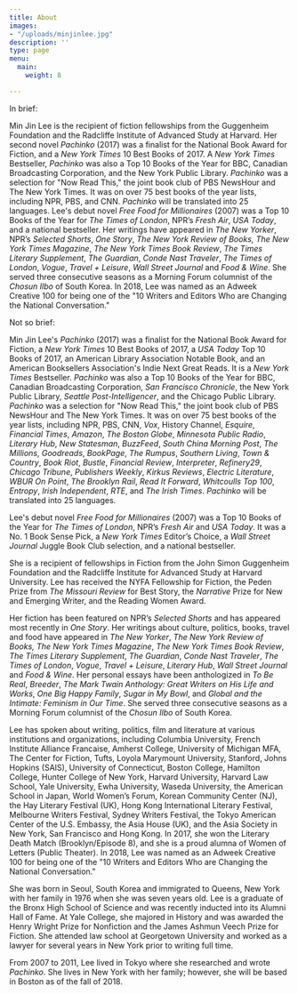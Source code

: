 ```yaml
---
title: About
images:
- "/uploads/minjinlee.jpg"
description: ''
type: page
menu:
  main:
    weight: 8

---
```

In brief:  

Min Jin Lee is the recipient of fiction fellowships from the Guggenheim Foundation and the Radcliffe Institute of Advanced Study at Harvard. Her second novel _Pachinko_ (2017) was a finalist for the National Book Award for Fiction, and a _New York Times_ 10 Best Books of 2017. A _New York Times_ Bestseller, _Pachinko_ was also a Top 10 Books of the Year for BBC, Canadian Broadcasting Corporation, and the New York Public Library.  _Pachinko_ was a selection for "Now Read This," the joint book club of PBS NewsHour and The New York Times. It was on over 75 best books of the year lists, including NPR, PBS, and CNN. _Pachinko_ will be translated into 25 languages. Lee's debut novel _Free Food for Millionaires_ (2007) was a Top 10 Books of the Year for _The Times of London_, NPR’s _Fresh Air_, _USA Today_, and a national bestseller. Her writings have appeared in _The New Yorker_, NPR’s _Selected Shorts_, _One Story_, _The New York Review of Books, The New York Times Magazine_, _The New York Times Book Review_, _The Times Literary Supplement_, _The_ _Guardian_, _Conde Nast Traveler_, _The Times of London_, _Vogue_, _Travel + Leisure_, _Wall Street Journal_ and _Food & Wine_. She served three consecutive seasons as a Morning Forum columnist of the _Chosun Ilbo_ of South Korea. In 2018, Lee was named as an Adweek Creative 100 for being one of the "10 Writers and Editors Who are Changing the National Conversation." 

Not so brief:

Min Jin Lee's _Pachinko_ (2017) was a finalist for the National Book Award for Fiction, a _New York Times_ 10 Best Books of 2017, a _USA Today_ Top 10 Books of 2017, an American Library Association Notable Book, and an American Booksellers Association's Indie Next Great Reads. It is a _New York Times_ Bestseller. _Pachinko_ was also a Top 10 Books of the Year for BBC, Canadian Broadcasting Corporation, _San Francisco Chronicle_, the New York Public Library, _Seattle Post-Intelligencer_, and the Chicago Public Library. _Pachinko_ was a selection for "Now Read This," the joint book club of PBS NewsHour and The New York Times. It was on over 75 best books of the year lists, including NPR, PBS, CNN, _Vox_, History Channel, _Esquire_, _Financial Times_, _Amazon_, _The Boston Globe_, _Minnesota Public Radio_, _Literary Hub_, _New Statesman_, _BuzzFeed_, _South China Morning Post_, _The Millions_, _Goodreads_, _BookPage_, _The Rumpus_, _Southern Living_, _Town & Country_, _Book Riot_, _Bustle_, _Financial Review_, _Interpreter_, _Refinery29_, _Chicago Tribune_, _Publishers Weekly_, _Kirkus Reviews_, _Electric Literature_, _WBUR On Point_, _The Brooklyn Rail_, _Read It Forward_, _Whitcoulls Top 100_, _Entropy_, _Irish Independent_, _RTE_, and _The Irish Times_.  _Pachinko_ will be translated into 25 languages.

Lee's debut novel _Free Food for Millionaires_ (2007) was a Top 10 Books of the Year for _The Times of London_, NPR’s _Fresh Air_ and _USA Today_. It was a No. 1 Book Sense Pick, a _New York Times_ Editor’s Choice, a _Wall Street Journal_ Juggle Book Club selection, and a national bestseller.

She is a recipient of fellowships in Fiction from the John Simon Guggenheim Foundation and the Radcliffe Institute for Advanced Study at Harvard University. Lee has received the NYFA Fellowship for Fiction, the Peden Prize from _The Missouri Review_ for Best Story, the _Narrative_ Prize for New and Emerging Writer, and the Reading Women Award.

Her fiction has been featured on NPR’s _Selected Shorts_ and has appeared most recently in _One Story_. Her writings about culture, politics, books, travel and food have appeared in _The New Yorker_, _The New York Review of Books, The New York Times Magazine_, _The New York Times Book Review_, _The Times Literary Supplement_, _The_ _Guardian_, _Conde Nast Traveler_, _The Times of London_, _Vogue_, _Travel + Leisure_, _Literary Hub_, _Wall Street Journal_ and _Food & Wine_. Her personal essays have been anthologized in _To Be Real_, _Breeder_, _The Mark Twain Anthology: Great Writers on His Life and Works_, _One Big Happy Family_, _Sugar in My Bowl_, and _Global and the Intimate: Feminism in Our Time_. She served three consecutive seasons as a Morning Forum columnist of the _Chosun Ilbo_ of South Korea.

Lee has spoken about writing, politics, film and literature at various institutions and organizations, including Columbia University, French Institute Alliance Francaise, Amherst College, University of Michigan MFA, The Center for Fiction, Tufts, Loyola Marymount University, Stanford, Johns Hopkins (SAIS), University of Connecticut, Boston College, Hamilton College, Hunter College of New York, Harvard University, Harvard Law School, Yale University, Ewha University, Waseda University, the American School in Japan, World Women’s Forum, Korean Community Center (NJ), the Hay Literary Festival (UK), Hong Kong International Literary Festival, Melbourne Writers Festival, Sydney Writers Festival, the Tokyo American Center of the U.S. Embassy, the Asia House (UK), and the Asia Society in New York, San Francisco and Hong Kong. In 2017, she won the Literary Death Match (Brooklyn/Episode 8), and she is a proud alumna of Women of Letters (Public Theater). In 2018, Lee was named as an Adweek Creative 100 for being one of the "10 Writers and Editors Who are Changing the National Conversation." 

She was born in Seoul, South Korea and immigrated to Queens, New York with her family in 1976 when she was seven years old. Lee is a graduate of the Bronx High School of Science and was recently inducted into its Alumni Hall of Fame. At Yale College, she majored in History and was awarded the Henry Wright Prize for Nonfiction and the James Ashmun Veech Prize for Fiction. She attended law school at Georgetown University and worked as a lawyer for several years in New York prior to writing full time.

From 2007 to 2011, Lee lived in Tokyo where she researched and wrote _Pachinko_. She lives in New York with her family; however, she will be based in Boston as of the fall of 2018. 